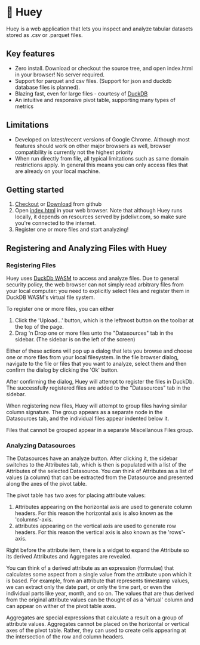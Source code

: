# 🦆 Huey
Huey is a web application that lets you inspect and analyze tabular datasets stored as .csv or .parquet files. 

## Key features
- Zero install. Download or checkout the source tree, and open index.html in your browser! No server required.
- Support for parquet and csv files. (Support for json and duckdb database files is planned).
- Blazing fast, even for large files - courtesy of [DuckDB](https://duckdb.org)
- An intuitive and responsive pivot table, supporting many types of metrics

## Limitations
- Developed on latest/recent versions of Google Chrome. Although most features should work on other major browsers as well, browser compatibility is currently not the highest priority
- When run directly from file, all typical limitations such as same domain restrictions apply. In general this means you can only access files that are already on your local machine.

## Getting started
1) [Checkout](https://github.com/rpbouman/huey.git) or [Download](https://github.com/rpbouman/huey/archive/refs/heads/dev.zip) from github
2) Open [index.html](https://github.com/rpbouman/huey/blob/dev/index.html) in your web browser. Note that although Huey runs locally, it depends on resources served by jsdelivr.com, so make sure you're connected to the internet.
3) Register one or more files and start analyzing!

## Registering and Analyzing Files with Huey

### Registering Files
Huey uses [DuckDb WASM](https://duckdb.org/docs/archive/0.9.2/api/wasm/overview) to access and analyze files. 
Due to general security policy, the web browser can not simply read arbitrary files from your local computer: you need to explicitly select files and register them in DuckDB WASM's virtual file system. 

To register one or more files, you can either 
1) Click the 'Upload...' button, which is the leftmost button on the toolbar at the top of the page.
2) Drag 'n Drop one or more files unto the "Datasources" tab in the sidebar. (The sidebar is on the left of the screen)

Either of these actions will pop up a dialog that lets you browse and choose one or more files from your local filesystem.
In the file browser dialog, navigate to the file or files that you want to analyze, select them and then confirm the dialog by clicking the 'Ok' button.

After confirming the dialog, Huey will attempt to register the files in DuckDb. 
The successfully registered files are added to the "Datasources" tab in the sidebar.

When registering new files, Huey will attempt to group files having similar column signature. The group appears as a separate node in the Datasources tab, and the individual files appear indented below it.

Files that cannot be grouped appear in a separate Miscellanous Files group.

### Analyzing Datasources
The Datasources have an analyze button. After clicking it, the sidebar switches to the Attributes tab, which is then is populated with a list of the Attributes of the selected Datasource.
You can think of Attributes as a list of values (a column) that can be extracted from the Datasource and presented along the axes of the pivot table.

The pivot table has two axes for placing attribute values:
1) Attributes appearing on the horizontal axis are used to generate column headers. For this reason the horizontal axis is also known as the 'columns'-axis.
2) attributes appearing on the vertical axis are used to generate row headers. For this reason the vertical axis is also known as the 'rows'-axis.

Right before the attribute item, there is a widget to expand the Attribute so its derived Attributes and Aggregates are revealed.

You can think of a derived attribute as an expression (formulae) that calculates some aspect from a single value from the attribute upon which it is based.
For example, from an attribute that represents timestamp values, we can extract only the date part, or only the time part, or even the individual parts like year, month, and so on.
The values that are thus derived from the original attribute values can be thought of as a 'virtual' column and can appear on wither of the pivot table axes.

Aggregates are special expressions that calculate a result on a group of attribute values. 
Aggregates cannot be placed on the horizontal or vertical axes of the pivot table. Rather, they can used to create cells appearing at the intersection of the row and column headers.



